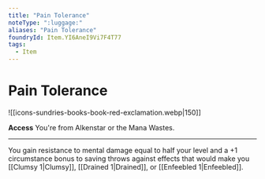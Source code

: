 ```yaml
---
title: "Pain Tolerance"
noteType: ":luggage:"
aliases: "Pain Tolerance"
foundryId: Item.YI6AneI9Vi7F4T77
tags:
  - Item
---
```


# Pain Tolerance
![[icons-sundries-books-book-red-exclamation.webp|150]]

**Access** You're from Alkenstar or the Mana Wastes.

* * *

You gain resistance to mental damage equal to half your level and a +1 circumstance bonus to saving throws against effects that would make you [[Clumsy 1|Clumsy]], [[Drained 1|Drained]], or [[Enfeebled 1|Enfeebled]].
